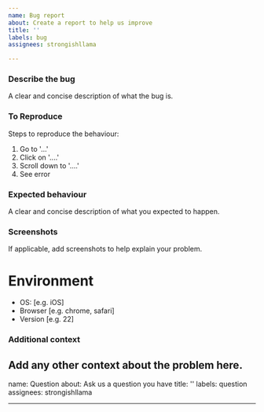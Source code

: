 ```yaml
---
name: Bug report
about: Create a report to help us improve
title: ''
labels: bug
assignees: strongishllama

---
```


### Describe the bug
A clear and concise description of what the bug is.

### To Reproduce
Steps to reproduce the behaviour:
1. Go to '...'
2. Click on '....'
3. Scroll down to '....'
4. See error

### Expected behaviour
A clear and concise description of what you expected to happen.

### Screenshots
If applicable, add screenshots to help explain your problem.

# Environment
 - OS: [e.g. iOS]
 - Browser [e.g. chrome, safari]
 - Version [e.g. 22]

### Additional context
Add any other context about the problem here.
---
name: Question
about: Ask us a question you have
title: ''
labels: question
assignees: strongishllama

---


